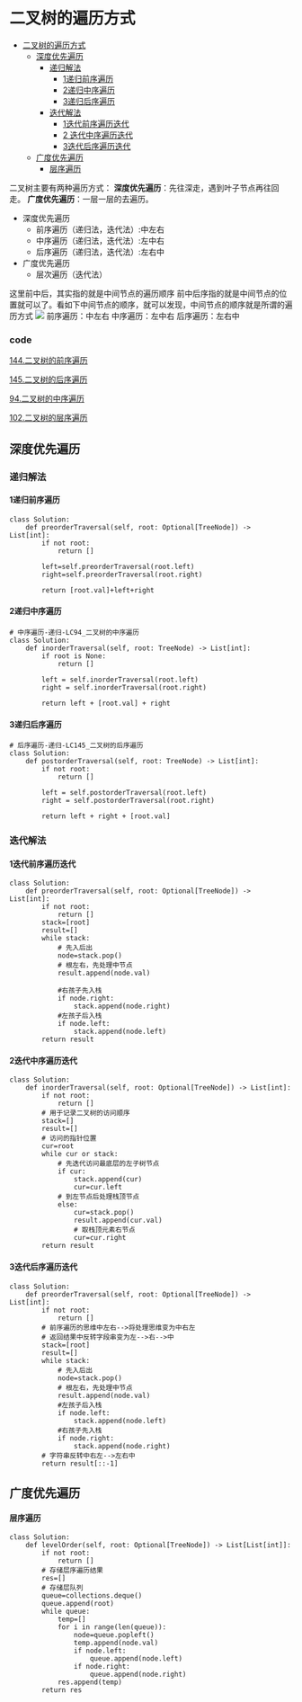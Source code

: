 # 二叉树的遍历方式
<!-- TOC -->
* [二叉树的遍历方式](#二叉树的遍历方式)
  * [深度优先遍历](#深度优先遍历)
    * [递归解法](#递归解法)
      * [1递归前序遍历](#1递归前序遍历)
      * [2递归中序遍历](#2递归中序遍历)
      * [3递归后序遍历](#3递归后序遍历)
    * [迭代解法](#迭代解法)
      * [1迭代前序遍历迭代](#1迭代前序遍历迭代)
      * [2 迭代中序遍历迭代](#2迭代中序遍历迭代)
      * [3迭代后序遍历迭代](#3迭代后序遍历迭代)
  * [广度优先遍历](#广度优先遍历)
      * [层序遍历](#层序遍历)
<!-- TOC -->


二叉树主要有两种遍历方式：
**深度优先遍历**：先往深走，遇到叶子节点再往回走。
**广度优先遍历**：一层一层的去遍历。

* 深度优先遍历
    * 前序遍历（递归法，迭代法）:中左右
    * 中序遍历（递归法，迭代法）:左中右
    * 后序遍历（递归法，迭代法）:左右中
* 广度优先遍历
    * 层次遍历（迭代法）

这里前中后，其实指的就是中间节点的遍历顺序 前中后序指的就是中间节点的位置就可以了。看如下中间节点的顺序，就可以发现，中间节点的顺序就是所谓的遍历方式
![](https://code-thinking-1253855093.file.myqcloud.com/pics/20200806191109896.png)
前序遍历：中左右
中序遍历：左中右
后序遍历：左右中

### code
[144.二叉树的前序遍历](https://leetcode.cn/problems/binary-tree-preorder-traversal/description/)

[145.二叉树的后序遍历]()

[94.二叉树的中序遍历]()

[102.二叉树的层序遍历]()


## 深度优先遍历
### 递归解法
#### 1递归前序遍历
```
class Solution:
    def preorderTraversal(self, root: Optional[TreeNode]) -> List[int]:
        if not root:
            return []
        
        left=self.preorderTraversal(root.left)
        right=self.preorderTraversal(root.right)

        return [root.val]+left+right
```
#### 2递归中序遍历
```
# 中序遍历-递归-LC94_二叉树的中序遍历
class Solution:
    def inorderTraversal(self, root: TreeNode) -> List[int]:
        if root is None:
            return []

        left = self.inorderTraversal(root.left)
        right = self.inorderTraversal(root.right)

        return left + [root.val] + right

```
#### 3递归后序遍历
```
# 后序遍历-递归-LC145_二叉树的后序遍历
class Solution:
    def postorderTraversal(self, root: TreeNode) -> List[int]:
        if not root:
            return []

        left = self.postorderTraversal(root.left)
        right = self.postorderTraversal(root.right)

        return left + right + [root.val]
```

### 迭代解法
#### 1迭代前序遍历迭代
```
class Solution:
    def preorderTraversal(self, root: Optional[TreeNode]) -> List[int]:
        if not root:
            return []
        stack=[root]
        result=[]
        while stack:
            # 先入后出
            node=stack.pop()
            # 根左右，先处理中节点
            result.append(node.val)

            #右孩子先入栈
            if node.right:
                stack.append(node.right)
            #左孩子后入栈
            if node.left:
                stack.append(node.left)
        return result
```

#### 2迭代中序遍历迭代
```
class Solution:
    def inorderTraversal(self, root: Optional[TreeNode]) -> List[int]:
        if not root:
            return []
        # 用于记录二叉树的访问顺序
        stack=[]
        result=[]
        # 访问的指针位置
        cur=root
        while cur or stack:
            # 先迭代访问最底层的左子树节点
            if cur:
                stack.append(cur)
                cur=cur.left
            # 到左节点后处理栈顶节点
            else:
                cur=stack.pop()
                result.append(cur.val)
                # 取栈顶元素右节点
                cur=cur.right
        return result
```

#### 3迭代后序遍历迭代
```
class Solution:
    def preorderTraversal(self, root: Optional[TreeNode]) -> List[int]:
        if not root:
            return []
        # 前序遍历的思维中左右-->将处理思维变为中右左
        # 返回结果中反转字段串变为左-->右-->中
        stack=[root]
        result=[]
        while stack:
            # 先入后出
            node=stack.pop()
            # 根左右，先处理中节点
            result.append(node.val)
            #左孩子后入栈
            if node.left:
                stack.append(node.left)
            #右孩子先入栈
            if node.right:
                stack.append(node.right)
        # 字符串反转中右左-->左右中        
        return result[::-1]
```

## 广度优先遍历
#### 层序遍历
```
class Solution:
    def levelOrder(self, root: Optional[TreeNode]) -> List[List[int]]:
        if not root:
            return []
        # 存储层序遍历结果
        res=[]
        # 存储层队列
        queue=collections.deque()
        queue.append(root)
        while queue:
            temp=[]
            for i in range(len(queue)):
                node=queue.popleft()
                temp.append(node.val)
                if node.left:
                    queue.append(node.left)
                if node.right:
                    queue.append(node.right)
            res.append(temp)
        return res
```
